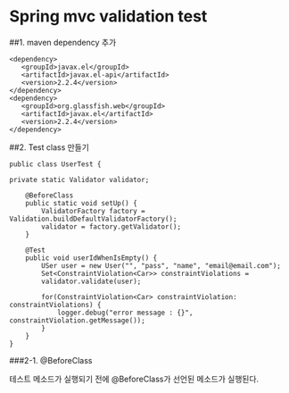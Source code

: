 # Spring mvc validation test

##1. maven dependency 추가 

	<dependency>
	   <groupId>javax.el</groupId>
	   <artifactId>javax.el-api</artifactId>
	   <version>2.2.4</version>
	</dependency>
	<dependency>
	   <groupId>org.glassfish.web</groupId>
	   <artifactId>javax.el</artifactId>
	   <version>2.2.4</version>
	</dependency>


##2. Test class 만들기

    public class UserTest {

    private static Validator validator;

        @BeforeClass
        public static void setUp() {
            ValidatorFactory factory = Validation.buildDefaultValidatorFactory();
            validator = factory.getValidator();
        }

        @Test
        public void userIdWhenIsEmpty() {
            USer user = new User("", "pass", "name", "email@email.com");
            Set<ConstraintViolation<Car>> constraintViolations =
            validator.validate(user);

            for(ConstraintViolation<Car> constraintViolation: constraintViolations) {
                logger.debug("error message : {}", constraintViolation.getMessage());
            }
        }
    }

###2-1. @BeforeClass

테스트 메소드가 실행되기 전에 @BeforeClass가 선언된 메소드가 실행된다.
